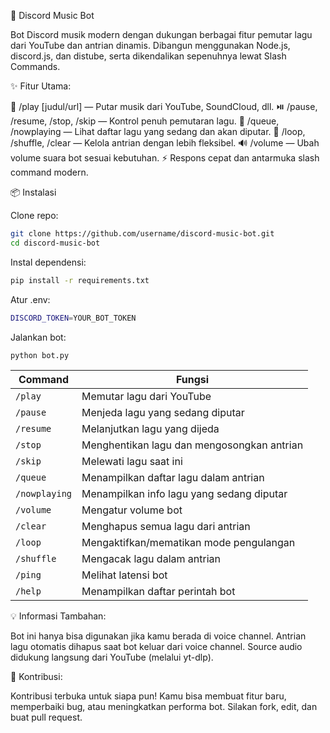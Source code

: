 🎵 Discord Music Bot

Bot Discord musik modern dengan dukungan berbagai fitur pemutar lagu dari YouTube dan antrian dinamis. Dibangun menggunakan Node.js, discord.js, dan distube, serta dikendalikan sepenuhnya lewat Slash Commands.

✨ Fitur Utama:

🔎 /play [judul/url] — Putar musik dari YouTube, SoundCloud, dll.
⏯️ /pause, /resume, /stop, /skip — Kontrol penuh pemutaran lagu.
📜 /queue, /nowplaying — Lihat daftar lagu yang sedang dan akan diputar.
🔁 /loop, /shuffle, /clear — Kelola antrian dengan lebih fleksibel.
🔊 /volume — Ubah volume suara bot sesuai kebutuhan.
⚡ Respons cepat dan antarmuka slash command modern.

📦 Instalasi

Clone repo:
```bash
git clone https://github.com/username/discord-music-bot.git
cd discord-music-bot
```

Instal dependensi:
```bash
pip install -r requirements.txt
```

Atur .env:
```bash
DISCORD_TOKEN=YOUR_BOT_TOKEN
```

Jalankan bot:
```bash
python bot.py
```

| Command       | Fungsi                                     |
| ------------- | ------------------------------------------ |
| `/play`       | Memutar lagu dari YouTube                  |
| `/pause`      | Menjeda lagu yang sedang diputar           |
| `/resume`     | Melanjutkan lagu yang dijeda               |
| `/stop`       | Menghentikan lagu dan mengosongkan antrian |
| `/skip`       | Melewati lagu saat ini                     |
| `/queue`      | Menampilkan daftar lagu dalam antrian      |
| `/nowplaying` | Menampilkan info lagu yang sedang diputar  |
| `/volume`     | Mengatur volume bot                        |
| `/clear`      | Menghapus semua lagu dari antrian          |
| `/loop`       | Mengaktifkan/mematikan mode pengulangan    |
| `/shuffle`    | Mengacak lagu dalam antrian                |
| `/ping`       | Melihat latensi bot                        |
| `/help`       | Menampilkan daftar perintah bot            |

💡 Informasi Tambahan:

Bot ini hanya bisa digunakan jika kamu berada di voice channel.
Antrian lagu otomatis dihapus saat bot keluar dari voice channel.
Source audio didukung langsung dari YouTube (melalui yt-dlp).

🤝 Kontribusi:

Kontribusi terbuka untuk siapa pun! Kamu bisa membuat fitur baru, memperbaiki bug, atau meningkatkan performa bot. Silakan fork, edit, dan buat pull request.

